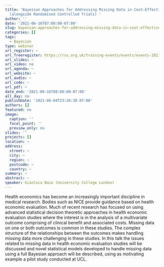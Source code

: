 ```yaml
---
title: 'Bayesian Approaches for Addressing Missing Data in Cost-Effectiveness Analysis
  (alongside Randomised Controlled Trials) '
author: ''
date: '2021-06-16T07:00:00-07:00'
slug: bayesian-approaches-for-addressing-missing-data-in-cost-effectiveness-analysis-alongside-randomised-controlled-trials
categories: []
tags:
  - Bayesian
type: webinar
url_register: ~
url_freeregister: https://rss.org.uk/training-events/events/events-2021/local-groups/bayesian-approaches-for-addressing-missing-data-in/
url_slides: ~
url_video: no
url_agenda: ~
url_website: ~
url_audio: ~
url_code: ~
url_pdf: ~
date_end: '2021-06-16T08:00:00-07:00'
all_day: no
publishDate: '2021-06-04T23:26:38-07:00'
authors: []
featured: no
image:
  caption: ''
  focal_point: ''
  preview_only: no
slides: ''
projects: []
location: ~
address:
  street: ~
  city: ~
  region: ~
  postcode: ~
  country: ~
summary: ~
abstract: ~
speaker: Gianluca Baio (University College London)
---
```

<!--more-->
Health economics has become an increasingly important discipline in medical research. Bodies such as NICE provide guidance based on health economic evaluation. Much of recent research has focused on using advanced statistical decision theoretic approaches in health economic evaluation studies where the interest is in the analysis of a multivariate outcome comprising of clinical benefit and associated costs. Missing data on one or both outcomes is common in these studies. The complex structure of the relationships between the outcomes makes handling missing data more challenging in these studies. In this talk the issues related to missing data in health economic evaluation studies will be discussed and novel statistical models developed to handle missing data using a full Bayesian approach will be described, using as motivating example a pilot study conducted at UCL.